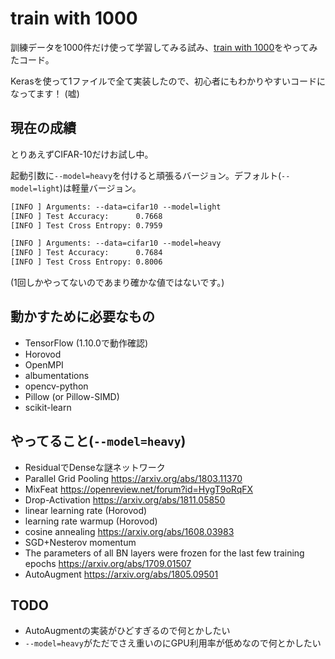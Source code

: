 # train with 1000

訓練データを1000件だけ使って学習してみる試み、[train with 1000](http://www.ok.sc.e.titech.ac.jp/~mtanaka/proj/train1000/)をやってみたコード。

Kerasを使って1ファイルで全て実装したので、初心者にもわかりやすいコードになってます！ (嘘)

## 現在の成績

とりあえずCIFAR-10だけお試し中。

起動引数に`--model=heavy`を付けると頑張るバージョン。デフォルト(`--model=light`)は軽量バージョン。

```txt
[INFO ] Arguments: --data=cifar10 --model=light
[INFO ] Test Accuracy:      0.7668
[INFO ] Test Cross Entropy: 0.7959
```

```txt
[INFO ] Arguments: --data=cifar10 --model=heavy
[INFO ] Test Accuracy:      0.7684
[INFO ] Test Cross Entropy: 0.8006
```

(1回しかやってないのであまり確かな値ではないです。)

## 動かすために必要なもの

- TensorFlow (1.10.0で動作確認)
- Horovod
- OpenMPI
- albumentations
- opencv-python
- Pillow (or Pillow-SIMD)
- scikit-learn

## やってること(`--model=heavy`)

- ResidualでDenseな謎ネットワーク
- Parallel Grid Pooling <https://arxiv.org/abs/1803.11370>
- MixFeat <https://openreview.net/forum?id=HygT9oRqFX>
- Drop-Activation <https://arxiv.org/abs/1811.05850>
- linear learning rate (Horovod)
- learning rate warmup (Horovod)
- cosine annealing <https://arxiv.org/abs/1608.03983>
- SGD+Nesterov momentum
- The parameters of all BN layers were frozen for the last few training epochs <https://arxiv.org/abs/1709.01507>
- AutoAugment <https://arxiv.org/abs/1805.09501>

## TODO

- AutoAugmentの実装がひどすぎるので何とかしたい
- `--model=heavy`がただでさえ重いのにGPU利用率が低めなので何とかしたい
